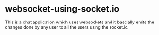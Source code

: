 # websocket-using-socket.io

This is a chat application which uses websockets and it bascially emits the changes done by any user to all the users using the socket.io.
